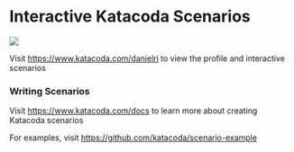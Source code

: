 # Interactive Katacoda Scenarios

[![](http://shields.katacoda.com/katacoda/danielri/count.svg)](https://www.katacoda.com/danielri "Get your profile on Katacoda.com")

Visit https://www.katacoda.com/danielri to view the profile and interactive scenarios

### Writing Scenarios
Visit https://www.katacoda.com/docs to learn more about creating Katacoda scenarios

For examples, visit https://github.com/katacoda/scenario-example
